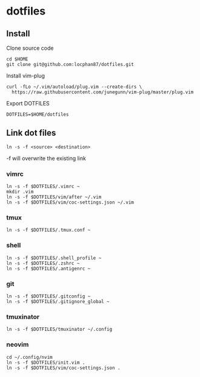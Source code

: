# dotfiles

## Install

Clone source code

```shell
cd $HOME
git clone git@github.com:locphan87/dotfiles.git
```

Install vim-plug

```shell
curl -fLo ~/.vim/autoload/plug.vim --create-dirs \
  https://raw.githubusercontent.com/junegunn/vim-plug/master/plug.vim
```

Export DOTFILES

```shell
DOTFILES=$HOME/dotfiles
```

## Link dot files

```shell
ln -s -f <source> <destination>
```

-f will overwrite the existing link

### vimrc

```shell
ln -s -f $DOTFILES/.vimrc ~
mkdir .vim
ln -s -f $DOTFILES/vim/after ~/.vim
ln -s -f $DOTFILES/vim/coc-settings.json ~/.vim
```

### tmux

```shell
ln -s -f $DOTFILES/.tmux.conf ~
```

### shell

```shell
ln -s -f $DOTFILES/.shell_profile ~
ln -s -f $DOTFILES/.zshrc ~
ln -s -f $DOTFILES/.antigenrc ~
```

### git

```shell
ln -s -f $DOTFILES/.gitconfig ~
ln -s -f $DOTFILES/.gitignore_global ~
```

### tmuxinator

```shell
ln -s -f $DOTFILES/tmuxinator ~/.config
```

### neovim

```shell
cd ~/.config/nvim
ln -s -f $DOTFILES/init.vim .
ln -s -f $DOTFILES/vim/coc-settings.json .
```
